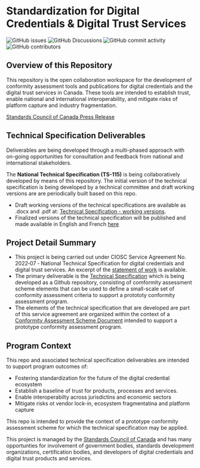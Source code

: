 # Standardization for Digital Credentials & Digital Trust Services

![GitHub issues](https://img.shields.io/github/issues/CIOSC/CAS-Digital-Credentials)
![GitHub Discussions](https://img.shields.io/github/discussions/CIOSC/CAS-Digital-Credentials)
![GitHub commit activity](https://img.shields.io/github/commit-activity/m/CIOSC/CAS-Digital-Credentials)
![GitHub contributors](https://img.shields.io/github/contributors/CIOSC/CAS-Digital-Credentials)

## Overview of this Repository

This repository is the open collaboration workspace for the development of conformity assessment tools and publications for digital credentials and the digital trust services in Canada. These tools are intended to establish trust, enable national and international interoperability, and mitigate risks of platform capture and industry fragmentation.


[Standards Council of Canada Press Release](https://www.scc.ca/en/news-events/news/2021/national-technical-specification-for-digital-credentials-provide-greater-privacy-and-security-for)

## Technical Specification Deliverables

Deliverables are being developed through a multi-phased approach with on-going opportunities for consultation and feedback from national and international stakeholders.

The **National Technical Specification (TS-115)** is being collaboratively developed by means of this repository. The initial version of the technical specification is being developed by a technical committee and draft working versions are are periodically built based on this repo.

* Draft working versions of the technical specifications are available as .docx and .pdf at: [Technical Specification - working versions](./build/build.md).
* Finalized versions of the technical specification will be published and made available in English and French [here](./publish/publish.md)

## Project Detail Summary

* This project is being carried out under CIOSC Service Agreement No. 2022‐07 ‐ National Technical Specification for digital credentials and digital trust services. An excerpt of the [statement of work](./docs/statement-of-work.md) is available.
* The primary deliverable is the [Technical Specification](https://github.com/CIOSC/CAS-Digital-Credentials/blob/main/build/build.md) which is being developed as a Github repository, consisting of  comformity assessment scheme elements that can be used to define a small-scale set of conformity assessment criteria to support a protototy conformity assessment program.
* The elements of the technical specification that are developed are part of this service agreement are organized within the context of a [Conformity Assessment Scheme Document](./scheme/scheme.md) intended to support a prototype conformity assessment program.

## Program Context

This repo and associated technical specification deliverables are intended to support program outcomes of:

* Fostering standardization for the future of the digital credential ecosystem
* Establish a baseline of trust for products, processes and services.
* Enable interoperabilty across jurisdictins and economic sectors
* Mitigate risks ot vendor lock-in, ecosystem fragmentatina and platform capture

This repo is intended to provide the context of a prototype conformity assessment scheme for which the technical specification may be applied.

This project is managed by the [Standards Council of Canada](https://www.scc.ca/) and has many opportunties for involvement of government bodies, standards development organizations, certification bodies, and developers of digital credentials and digital trust products and services.
